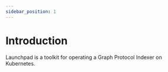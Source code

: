 ```yaml
---
sidebar_position: 1
---
```


# Introduction

Launchpad is a toolkit for operating a Graph Protocol Indexer on Kubernetes.